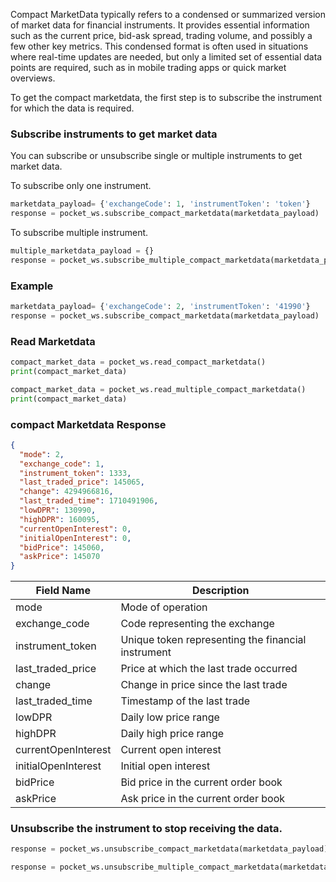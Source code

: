 Compact MarketData typically refers to a condensed or summarized version of market data for financial instruments. It provides essential information such as the current price, bid-ask spread, trading volume, and possibly a few other key metrics. This condensed format is often used in situations where real-time updates are needed, but only a limited set of essential data points are required, such as in mobile trading apps or quick market overviews.

To get the compact marketdata, the first step is to subscribe the instrument for which the data is required.


### Subscribe instruments to get market data
You can subscribe or unsubscribe single or multiple instruments to get market data.

To subscribe only one instrument.
```python
marketdata_payload= {'exchangeCode': 1, 'instrumentToken': 'token'}
response = pocket_ws.subscribe_compact_marketdata(marketdata_payload)
```

To subscribe multiple instrument.
```python
multiple_marketdata_payload = {}
response = pocket_ws.subscribe_multiple_compact_marketdata(marketdata_payload)
```

### Example
```python
marketdata_payload= {'exchangeCode': 2, 'instrumentToken': '41990'}
response = pocket_ws.subscribe_compact_marketdata(marketdata_payload)
```


### Read Marketdata
```python
compact_market_data = pocket_ws.read_compact_marketdata()
print(compact_market_data)
```

```python
compact_market_data = pocket_ws.read_multiple_compact_marketdata()
print(compact_market_data)
```

### compact Marketdata Response
```json
{
  "mode": 2,
  "exchange_code": 1,
  "instrument_token": 1333,
  "last_traded_price": 145065,
  "change": 4294966816,
  "last_traded_time": 1710491906,
  "lowDPR": 130990,
  "highDPR": 160095,
  "currentOpenInterest": 0,
  "initialOpenInterest": 0,
  "bidPrice": 145060,
  "askPrice": 145070
}
```

| Field Name           | Description                                     |
|----------------------|-------------------------------------------------|
| mode                 | Mode of operation                               |
| exchange_code        | Code representing the exchange                  |
| instrument_token     | Unique token representing the financial instrument |
| last_traded_price    | Price at which the last trade occurred          |
| change               | Change in price since the last trade            |
| last_traded_time     | Timestamp of the last trade                     |
| lowDPR               | Daily low price range                           |
| highDPR              | Daily high price range                          |
| currentOpenInterest  | Current open interest                           |
| initialOpenInterest  | Initial open interest                           |
| bidPrice             | Bid price in the current order book             |
| askPrice             | Ask price in the current order book             |



### Unsubscribe the instrument to stop receiving the data.
```python
response = pocket_ws.unsubscribe_compact_marketdata(marketdata_payload)
```

```python
response = pocket_ws.unsubscribe_multiple_compact_marketdata(marketdata_payload)
```